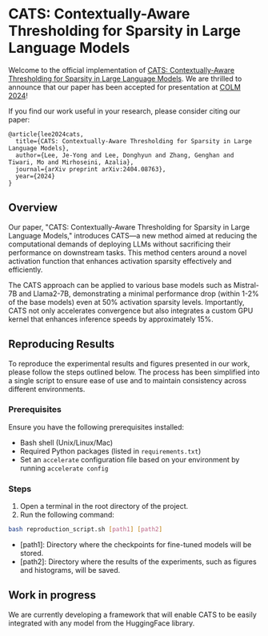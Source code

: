 # CATS: Contextually-Aware Thresholding for Sparsity in Large Language Models

Welcome to the official implementation of [CATS: Contextually-Aware Thresholding for Sparsity in Large Language Models](https://arxiv.org/pdf/2404.08763). We are thrilled to announce that our paper has been accepted for presentation at [COLM 2024](https://colmweb.org/index.html)!

If you find our work useful in your research, please consider citing our paper:

```
@article{lee2024cats,
  title={CATS: Contextually-Aware Thresholding for Sparsity in Large Language Models},
  author={Lee, Je-Yong and Lee, Donghyun and Zhang, Genghan and Tiwari, Mo and Mirhoseini, Azalia},
  journal={arXiv preprint arXiv:2404.08763},
  year={2024}
}
```

## Overview

Our paper, "CATS: Contextually-Aware Thresholding for Sparsity in Large Language Models," introduces CATS—a new method aimed at reducing the computational demands of deploying LLMs without sacrificing their performance on downstream tasks. This method centers around a novel activation function that enhances activation sparsity effectively and efficiently.

The CATS approach can be applied to various base models such as Mistral-7B and Llama2-7B, demonstrating a minimal performance drop (within 1-2% of the base models) even at 50% activation sparsity levels. Importantly, CATS not only accelerates convergence but also integrates a custom GPU kernel that enhances inference speeds by approximately 15%.

## Reproducing Results

To reproduce the experimental results and figures presented in our work, please follow the steps outlined below. The process has been simplified into a single script to ensure ease of use and to maintain consistency across different environments.

### Prerequisites

Ensure you have the following prerequisites installed:

- Bash shell (Unix/Linux/Mac)
- Required Python packages (listed in `requirements.txt`)
- Set an `accelerate` configuration file based on your environment by running `accelerate config`

### Steps

1. Open a terminal in the root directory of the project.
2. Run the following command:

```bash
bash reproduction_script.sh [path1] [path2]
```

- [path1]: Directory where the checkpoints for fine-tuned models will be stored.
- [path2]: Directory where the results of the experiments, such as figures and histograms, will be saved.

## Work in progress

We are currently developing a framework that will enable CATS to be easily integrated with any model from the HuggingFace library.
